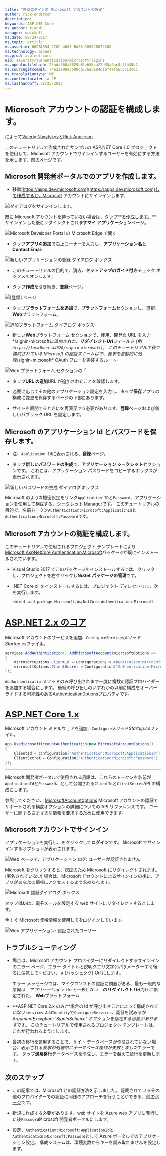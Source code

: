 ```yaml
---
title: "外部ログインの Microsoft アカウントの設定"
author: rick-anderson
description: 
keywords: ASP.NET Core
ms.author: riande
manager: wpickett
ms.date: 08/24/2017
ms.topic: article
ms.assetid: 66DB4B94-C78C-4005-BA03-3D982B87C268
ms.technology: aspnet
ms.prod: asp.net-core
uid: security/authentication/microsoft-logins
ms.openlocfilehash: 25ada568a8629b82eb55ca27a55a9ac0c5fb38b2
ms.sourcegitcommit: 74e22e08e3b08cb576e5184d16f4af5656c13c0c
ms.translationtype: MT
ms.contentlocale: ja-JP
ms.lasthandoff: 08/25/2017
---
```

# <a name="configuring-microsoft-account-authentication"></a>Microsoft アカウントの認証を構成します。

<a name=security-authentication-microsoft-logins></a>

によって[Valeriy Novytskyy](https://github.com/01binary)と[Rick Anderson](https://twitter.com/RickAndMSFT)

このチュートリアルで作成されたサンプルの ASP.NET Core 2.0 プロジェクトを使用して、Microsoft アカウントでサインインするユーザーを有効にする方法を示します、[前のページ](index.md)です。

## <a name="create-the-app-in-microsoft-developer-portal"></a>Microsoft 開発者ポータルでのアプリを作成します。

* 移動[https://apps.dev.microsoft.com](https://apps.dev.microsoft.com)して作成するか、Microsoft アカウントにサインインします。

![ダイアログをサインインします。](index/_static/MicrosoftDevLogin.png)

既に Microsoft アカウントを持っていない場合は、タップ**[を作成します。](https://signup.live.com/signup?wa=wsignin1.0&rpsnv=13&ct=1478151035&rver=6.7.6643.0&wp=SAPI_LONG&wreply=https%3a%2f%2fapps.dev.microsoft.com%2fLoginPostBack&id=293053&aadredir=1&contextid=D70D4F21246BAB50&bk=1478151036&uiflavor=web&uaid=f0c3de863a914c358b8dc01b1ff49e85&mkt=EN-US&lc=1033&lic=1)** サインインした後にリダイレクトされます**マイ アプリケーション**ページ。

![Microsoft Developer Portal の Microsoft Edge で開く](index/_static/MicrosoftDev.png)

* タップ**アプリの追加**で右上コーナーを入力し、**アプリケーション名**と**Contact Email**:

![新しいアプリケーションの登録 ダイアログ ボックス](index/_static/MicrosoftDevAppCreate.png)

* このチュートリアルの目的で、消去、**セットアップのガイド付き**チェック ボックスをオンします。

* タップ**作成**を引き続き、**登録**ページ。

![[登録] ページ](index/_static/MicrosoftDevAppReg.png)

* タップ**プラットフォームを追加**で、**プラットフォーム**セクションし、選択、 **Web**プラットフォーム。

![追加プラットフォーム ダイアログ ボックス](index/_static/MicrosoftDevAppPlatform.png)

* 新しい**Web**プラットフォーム セクションで、使用、開発の URL を入力*/signin-microsoft*に追加された、**リダイレクト Url**フィールド (例: `https://localhost:44320/signin-microsoft`)。 このチュートリアルで後で構成されている Microsoft の認証スキームはで、要求を自動的に処理*/signin-microsoft* OAuth フローを実装するルート。

![Web プラットフォーム セクションの「](index/_static/MicrosoftRedirectUri.png)

* タップ**URL の追加**URL が追加されたことを確認します。

* 必要に応じてその他のアプリケーション設定を入力し、タップ**保存**アプリの構成に変更を保存するページの下部にあります。

* サイトを展開するときにを再表示する必要があります、**登録**ページおよび新しいパブリック URL を設定します。

## <a name="store-microsoft-application-id-and-password"></a>Microsoft のアプリケーション Id とパスワードを保存します。

* 注、`Application Id`に表示される、**登録**ページ。

* タップ**新しいパスワードの生成**で、**アプリケーション シークレット**セクションです。 これには、アプリケーション パスワードをコピーするボックスが表示されます。

![新しいパスワードの生成 ダイアログ ボックス](index/_static/MicrosoftDevPassword.png)

Microsoft のような機密設定をリンク`Application ID`と`Password`、アプリケーションを使用して構成する、[シークレット Manager](../../app-secrets.md)です。 このチュートリアルの目的で、名前トークン`Authentication:Microsoft:ApplicationId`と`Authentication:Microsoft:Password`です。

## <a name="configure-microsoft-account-authentication"></a>Microsoft アカウントの認証を構成します。

このチュートリアルで使用されるプロジェクト テンプレートにより[Microsoft.AspNetCore.Authentication.Microsoft](https://www.nuget.org/packages/Microsoft.AspNetCore.Authentication.Microsoft)パッケージが既にインストールされています。

* Visual Studio 2017 でこのパッケージをインストールするには、クリックし、プロジェクトを右クリックし**NuGet パッケージの管理**です。
* .NET Core cli をインストールするには、プロジェクト ディレクトリに、次を実行します。

   `dotnet add package Microsoft.AspNetCore.Authentication.Microsoft`

# <a name="aspnet-core-2xtabaspnetcore2x"></a>[ASP.NET 2.x のコア](#tab/aspnetcore2x)

Microsoft アカウントのサービスを追加、`ConfigureServices`メソッド*Startup.cs*ファイル。

```csharp
services.AddAuthentication().AddMicrosoftAccount(microsoftOptions =>
{
    microsoftOptions.ClientId = Configuration["Authentication:Microsoft:ApplicationId"];
    microsoftOptions.ClientSecret = Configuration["Authentication:Microsoft:Password"];
});
```

`AddAuthentication`メソッドのみ呼び出されます一度に複数の認証プロバイダーを追加する場合にします。 後続の呼び出しのいずれかの以前に構成をオーバーライドする可能性のある[AuthenticationOptions](https://docs.microsoft.com/aspnet/core/api/microsoft.aspnetcore.builder.authenticationoptions)プロパティです。

# <a name="aspnet-core-1xtabaspnetcore1x"></a>[ASP.NET Core 1.x](#tab/aspnetcore1x)

Microsoft アカウント ミドルウェアを追加、`Configure`メソッド*Startup.cs*ファイル。

```csharp
app.UseMicrosoftAccountAuthentication(new MicrosoftAccountOptions()
{
    ClientId = Configuration["Authentication:Microsoft:ApplicationId"],
    ClientSecret = Configuration["Authentication:Microsoft:Password"]
});
```

---

Microsoft 開発者ポータルで使用される用語は、これらのトークンを名前が`ApplicationId`と`Password`、として公開される`ClientId`と`ClientSecret`API の構成にします。

参照してください、 [MicrosoftAccountOptions](https://docs.microsoft.com/aspnet/core/api/microsoft.aspnetcore.builder.microsoftaccountoptions) Microsoft アカウントの認証でサポートされる構成オプションの詳細についての API リファレンスです。 ユーザーに関するさまざまな情報を要求するために使用できます。

## <a name="sign-in-with-microsoft-account"></a>Microsoft アカウントでサインイン

アプリケーションを実行し、をクリックして**ログイン**です。 Microsoft でサインインするオプションが表示されます。

![Web ページで、アプリケーション ログ: ユーザーが認証されません](index/_static/DoneMicrosoft.png)

Microsoft をクリックすると、認証のため Microsoft にリダイレクトされます。 (署名されていない) 場合は、Microsoft アカウントによるサインインの後に、アプリがあなたの情報にアクセスするよう求められます。

![Microsoft 認証ダイアログ ボックス](index/_static/MicrosoftLogin.png)

タップ**はい**は、電子メールを設定する web サイトにリダイレクトするとします。

今すぐ Microsoft 資格情報を使用してをログインしています。

![Web アプリケーション: 認証されたユーザー](index/_static/Done.png)

## <a name="troubleshooting"></a>トラブルシューティング

* 場合は、Microsoft アカウント プロバイダーにリダイレクトするサインインのエラー ページ、エラー タイトルと説明クエリ文字列パラメーターすぐ後ろに注意してください、 `#` (ハッシュタグ) Uri にします。

  エラー メッセージでは、マイクロソフトの認証に問題がある、最も一般的な原因は、アプリケーション Uri と一致しない、**のリダイレクト Uri**向けに指定された、 **Web**プラットフォーム.
* **ASP.NET Core 2.x のみ:**場合の Id が呼び出すことによって構成されていない`services.AddIdentity`で`ConfigureServices`、認証を試みるが*ArgumentException: 'SignInScheme' オプションを指定する必要があります*です。 このチュートリアルで使用されるプロジェクト テンプレートは、これが行われるようにします。
* 最初の移行を適用することで、サイト データベースが作成されていない場合、表示される*要求の処理中にデータベース操作が失敗しました*エラーです。 タップ**適用移行**データベースを作成し、エラーを越えて続行を更新します。

## <a name="next-steps"></a>次のステップ

* この記事では、Microsoft との認証方法を示しました。 記載されているその他のプロバイダーでの認証に同様のアプローチを行うことができる、[前のページ](index.md)です。

* 新規に作成する必要があります、web サイトを Azure web アプリに発行した後`Password`Microsoft 開発者ポータルにします。

* 設定、`Authentication:Microsoft:ApplicationId`と`Authentication:Microsoft:Password`として Azure ポータルでのアプリケーション設定。 構成システムは、環境変数からキーを読み取れませんを設定します。
